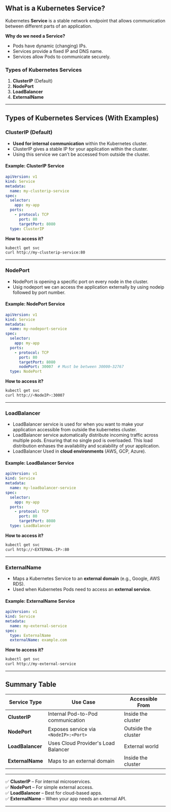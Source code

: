 ## **What is a Kubernetes Service?**
Kubernetes **Service** is a stable network endpoint that allows communication between different parts of an application.

 **Why do we need a Service?**  
- Pods have dynamic (changing) IPs.  
- Services provide a fixed IP and DNS name.  
- Services allow Pods to communicate securely.

### **Types of Kubernetes Services**
1. **ClusterIP** (Default)  
2. **NodePort**  
3. **LoadBalancer**  
4. **ExternalName**

---

## **Types of Kubernetes Services (With Examples)**

### **ClusterIP (Default)**
- **Used for internal communication** within the Kubernetes cluster.
- ClusterIP gives a stable IP for your application within the cluster.
- Using this service we can’t be accessed from outside the cluster.

#### **Example: ClusterIP Service**
```yaml
apiVersion: v1
kind: Service
metadata:
  name: my-clusterip-service
spec:
  selector:
    app: my-app
  ports:
    - protocol: TCP
      port: 80
      targetPort: 8080
  type: ClusterIP
```
 **How to access it?**  
```bash
kubectl get svc
curl http://my-clusterip-service:80
```

---

### **NodePort**
- NodePort is opening a specific port on every node in the cluster.
- Usig nodeport we can access the application externally by using nodeip followed by port number.

#### **Example: NodePort Service**
```yaml
apiVersion: v1
kind: Service
metadata:
  name: my-nodeport-service
spec:
  selector:
    app: my-app
  ports:
    - protocol: TCP
      port: 80
      targetPort: 8080
      nodePort: 30007  # Must be between 30000–32767
  type: NodePort
```
 **How to access it?**  
```bash
kubectl get svc
curl http://<NodeIP>:30007
```

---

### **LoadBalancer**
- LoadBalancer service is used for when you want to make your application accessible from outside the kubernetes cluster.
- LoadBalancer service automatically distribute incoming traffic across multiple pods. Ensuring that no single pod is overloaded. This load distribution 
  enhases the availability and scalability of your application.
- LoadBalancer Used in **cloud environments** (AWS, GCP, Azure).

#### **Example: LoadBalancer Service**
```yaml
apiVersion: v1
kind: Service
metadata:
  name: my-loadbalancer-service
spec:
  selector:
    app: my-app
  ports:
    - protocol: TCP
      port: 80
      targetPort: 8080
  type: LoadBalancer
```
 **How to access it?**  
```bash
kubectl get svc
curl http://<EXTERNAL-IP>:80
```

---

### **ExternalName**
- Maps a Kubernetes Service to an **external domain** (e.g., Google, AWS RDS).
- Used when Kubernetes Pods need to access an **external service**.

#### **Example: ExternalName Service**
```yaml
apiVersion: v1
kind: Service
metadata:
  name: my-external-service
spec:
  type: ExternalName
  externalName: example.com
```
 **How to access it?**  
```bash
kubectl get svc
curl http://my-external-service
```

---

## **Summary Table**
| Service Type  | Use Case | Accessible From |
|--------------|---------|----------------|
| **ClusterIP** | Internal Pod-to-Pod communication | Inside the cluster |
| **NodePort** | Exposes service via `<NodeIP>:<Port>` | Outside the cluster |
| **LoadBalancer** | Uses Cloud Provider's Load Balancer | External world |
| **ExternalName** | Maps to an external domain | Inside the cluster |

---

✅ **ClusterIP** – For internal microservices.  
✅ **NodePort** – For simple external access.  
✅ **LoadBalancer** – Best for cloud-based apps.  
✅ **ExternalName** – When your app needs an external API.  

---
